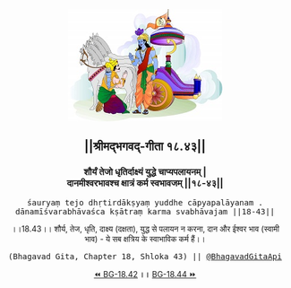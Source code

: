 <center><img src="../../asset/BG.png" alt="#API #bhagavadgitaapi #slok #nodejs #js #api #gitaapi #krishna #hinduism #vedic #ISKCON #shreemadbhagavadgita #technology"/>
<h2>||श्रीमद्‍भगवद्‍-गीता १८.४३||</h2>
<h3>शौर्यं तेजो धृतिर्दाक्ष्यं युद्धे चाप्यपलायनम् |<br/>दानमीश्वरभावश्च क्षात्रं कर्म स्वभावजम् ||१८-४३||</h3>
<pre>śauryaṃ tejo dhṛtirdākṣyaṃ yuddhe cāpyapalāyanam .<br/>dānamīśvarabhāvaśca kṣātraṃ karma svabhāvajam ||18-43||</pre>
<p>।।18.43।। शौर्य, तेज, धृति, दाक्ष्य (दक्षता), युद्ध से पलायन न करना, दान और ईश्वर भाव (स्वामी भाव) - ये सब क्षत्रिय के स्वाभाविक कर्म हैं।।</p>
<pre>(Bhagavad Gita, Chapter 18, Shloka 43) || <a href="https://twitter.com/bhagavadgitaapi">@BhagavadGitaApi</a></pre><a href="../../18/42">⏪  BG-18.42</a><b>        ।।        </b><a href="../../18/44">BG-18.44  ⏩</a></center>